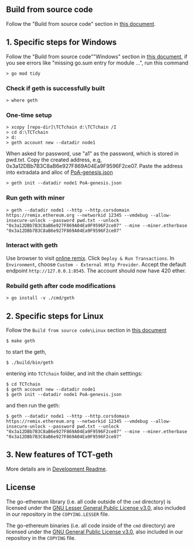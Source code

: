 ## Build from source code

Follow the "Build from source code" section in [this document](https://geth.ethereum.org/docs/getting-started/installing-geth).

## 1. Specific steps for Windows
Follow the "Build from source code"\"Windows" section in [this document](https://geth.ethereum.org/docs/getting-started/installing-geth), if you see errors like "missing go.sum entry for module ...", run this command
```shell
> go mod tidy
```

### Check if geth is successfully built
```shell
> where geth
```

### One-time setup
```shell
> xcopy [repo-dir]\TCTchain d:\TCTchain /I
> cd d:\TCTchain
> d:
> geth account new --datadir node1
```
When asked for password, use "a1" as the password, which is stored in pwd.txt.
Copy the created address, e.g, 0x3a12DBb7B3C8aB6e927F869A04Ea9F9596F2ce07. Paste the address into extradata and alloc of [PoA-genesis.json](TCTchain/PoA-genesis.json)
```shell
> geth init --datadir node1 PoA-genesis.json
```

### Run geth with miner
```shell
> geth --datadir node1 --http --http.corsdomain https://remix.ethereum.org --networkid 12345 --vmdebug --allow-insecure-unlock --password pwd.txt --unlock "0x3a12DBb7B3C8aB6e927F869A04Ea9F9596F2ce07" --mine --miner.etherbase "0x3a12DBb7B3C8aB6e927F869A04Ea9F9596F2ce07"
```

### Interact with geth
Use browser to visit [online remix](https://remix.ethereum.org/). Click `Deploy & Run Transactions`. In `Environment`, choose `Custom - External Http Provider`. Accept the default endpoint `http://127.0.0.1:8545`. The account should now have 420 ether.

### Rebuild geth after code modifications
```shell
> go install -v ./cmd/geth
```

## 2. Specific steps for Linux
Follow the `Build from source code\Linux` section in [this document](https://geth.ethereum.org/docs/getting-started/installing-geth)
```shell
$ make geth
```
to start the geth,
```shell
$ ./build/bin/geth
```

entering into `TCTchain` folder, and init the chain setttings:
```shell
$ cd TCTchain
$ geth account new --datadir node1
$ geth init --datadir node1 PoA-genesis.json
```

and then run the geth:
```shell
$ geth --datadir node1 --http --http.corsdomain https://remix.ethereum.org --networkid 12345 --vmdebug --allow-insecure-unlock --password pwd.txt --unlock "0x3a12DBb7B3C8aB6e927F869A04Ea9F9596F2ce07" --mine --miner.etherbase "0x3a12DBb7B3C8aB6e927F869A04Ea9F9596F2ce07"
```

## 3. New features of TCT-geth
More details are in [Development Readme](develop.md).

## License
The go-ethereum library (i.e. all code outside of the `cmd` directory) is licensed under the
[GNU Lesser General Public License v3.0](https://www.gnu.org/licenses/lgpl-3.0.en.html),
also included in our repository in the `COPYING.LESSER` file.

The go-ethereum binaries (i.e. all code inside of the `cmd` directory) are licensed under the
[GNU General Public License v3.0](https://www.gnu.org/licenses/gpl-3.0.en.html), also
included in our repository in the `COPYING` file.
